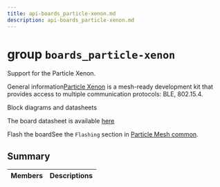 ```yaml
---
title: api-boards_particle-xenon.md
description: api-boards_particle-xenon.md
---
```

# group `boards_particle-xenon` 

Support for the Particle Xenon.

General information[Particle Xenon](https://docs.particle.io/xenon/) is a mesh-ready development kit that provides access to multiple communication protocols: BLE, 802.15.4.

Block diagrams and datasheets

The board datasheet is available [here](https://docs.particle.io/assets/pdfs/datasheets/xenon-datasheet.pdf)

Flash the boardSee the `Flashing` section in [Particle Mesh common](./doc/starlight-docs/src/content/docs/apidoc/api-undefined.md#group__boards__common__particle-mesh).

## Summary

 Members                        | Descriptions                                
--------------------------------|---------------------------------------------

